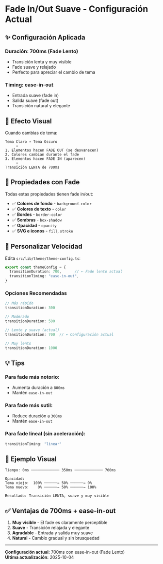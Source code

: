 # Fade In/Out Suave - Configuración Actual

## ✨ Configuración Aplicada

### Duración: **700ms** (Fade Lento)
- Transición lenta y muy visible
- Fade suave y relajado
- Perfecto para apreciar el cambio de tema

### Timing: **ease-in-out**
- Entrada suave (fade in)
- Salida suave (fade out)
- Transición natural y elegante

## 🎯 Efecto Visual

Cuando cambias de tema:

```
Tema Claro → Tema Oscuro
     ↓
1. Elementos hacen FADE OUT (se desvanecen)
2. Colores cambian durante el fade
3. Elementos hacen FADE IN (aparecen)
     ↓
Transición LENTA de 700ms
```

## 📐 Propiedades con Fade

Todas estas propiedades tienen fade in/out:

- ✅ **Colores de fondo** - `background-color`
- ✅ **Colores de texto** - `color`
- ✅ **Bordes** - `border-color`
- ✅ **Sombras** - `box-shadow`
- ✅ **Opacidad** - `opacity`
- ✅ **SVG e iconos** - `fill`, `stroke`

## 🔧 Personalizar Velocidad

Edita `src/lib/theme/theme-config.ts`:

```typescript
export const themeConfig = {
  transitionDuration: 700,      // ← Fade lento actual
  transitionTiming: "ease-in-out",
}
```

### Opciones Recomendadas

```typescript
// Más rápido
transitionDuration: 300

// Moderado
transitionDuration: 500

// Lento y suave (actual)
transitionDuration: 700  // ← Configuración actual

// Muy lento
transitionDuration: 1000
```

## 💡 Tips

### Para fade más notorio:
- Aumenta duración a `800ms`
- Mantén `ease-in-out`

### Para fade más sutil:
- Reduce duración a `300ms`
- Mantén `ease-in-out`

### Para fade lineal (sin aceleración):
```typescript
transitionTiming: "linear"
```

## 🎨 Ejemplo Visual

```
Tiempo: 0ms ───────────── 350ms ───────────── 700ms

Opacidad:
Tema viejo:  100% ──────→ 50% ──────→ 0%
Tema nuevo:    0% ──────→ 50% ──────→ 100%

Resultado: Transición LENTA, suave y muy visible
```

## ✅ Ventajas de 700ms + ease-in-out

1. **Muy visible** - El fade es claramente perceptible
2. **Suave** - Transición relajada y elegante
3. **Agradable** - Entrada y salida muy suave
4. **Natural** - Cambio gradual y sin brusquedad

---

**Configuración actual:** 700ms con ease-in-out (Fade Lento)  
**Última actualización:** 2025-10-04
